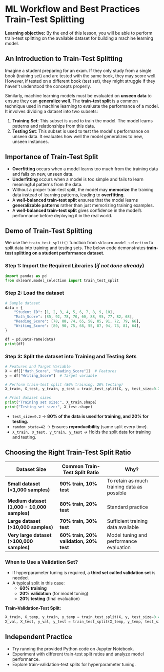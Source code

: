 <h1>
  <span class="headline">ML Workflow and Best Practices</span>
  <span class="subhead">Train-Test Splitting</span>
</h1>

**Learning objective:** By the end of this lesson, you will be able to perform train-test splitting on the available dataset for building a machine learning model. 

## An Introduction to Train-Test Splitting
Imagine a student preparing for an exam. If they only study from a single book (training set) and are tested with the same book, they may score well. However, if tested on a different book (test set), they might struggle if they haven't understood the concepts properly.

Similarly, machine learning models must be evaluated on **unseen data** to ensure they can **generalize well**. The **train-test split** is a common technique used in machine learning to evaluate the performance of a model. It involves dividing a dataset into two subsets: 

1. **Training Set**: This subset is used to train the model. The model learns patterns and relationships from this data.
2. **Testing Set**: This subset is used to test the model's performance on unseen data. It evaluates how well the model generalizes to new, unseen instances.

## Importance of Train-Test Split
- **Overfitting** occurs when a model learns too much from the training data and fails on new, unseen data.  
- **Underfitting** occurs when a model is too simple and fails to learn meaningful patterns from the data. 
- Without a proper train-test split, the model may **memorize** the training data instead of learning patterns, leading to **overfitting**.
- A **well-balanced train-test split** ensures that the model learns **generalizable patterns** rather than just memorizing training examples. 
- A **well-balanced train-test split** gives confidence in the model’s performance before deploying it in the real world.  


## Demo of Train-Test Splitting
We use the `train_test_split()` function from `sklearn.model_selection` to split data into training and testing sets. The below code demonstrates **train-test splitting on a student performance dataset**.

### Step 1: Import the Required Libraries (_if not done already_)
```python
import pandas as pd
from sklearn.model_selection import train_test_split
```

### Step 2: Load the dataset
```python
# Sample dataset
data = {
    "Student_ID": [1, 2, 3, 4, 5, 6, 7, 8, 9, 10],
    "Math_Score": [85, 92, 78, 70, 60, 88, 95, 77, 82, 68],
    "Reading_Score": [78, 88, 74, 65, 58, 85, 91, 72, 79, 66],
    "Writing_Score": [80, 90, 75, 68, 55, 87, 94, 73, 81, 64],
}

df = pd.DataFrame(data)
print(df)
```

### Step 3: Split the dataset into Training and Testing Sets 
```python
# Features and Target Variable
X = df[["Math_Score", "Reading_Score"]]  # Features
y = df["Writing_Score"]  # Target variable

# Perform train-test split (80% training, 20% testing)
X_train, X_test, y_train, y_test = train_test_split(X, y, test_size=0.2, random_state=42)

# Print dataset sizes
print("Training set size:", X_train.shape)
print("Testing set size:", X_test.shape)
```

- `test_size=0.2` → **80% of the data is used for training, and 20% for testing.**  
- `random_state=42` → Ensures **reproducibility** (same split every time).  
- `X_train, X_test, y_train, y_test` → Holds the split data for training and testing.


## Choosing the Right Train-Test Split Ratio

 | **Dataset Size**                 | **Common Train-Test Split Ratio**  | **Why?**                                        |
|----------------------------------|----------------------------------|------------------------------------------------|
| **Small dataset (<1,000 samples)**  | **90% train, 10% test**         | To retain as much training data as possible   |
| **Medium dataset (1,000 - 10,000 samples)** | **80% train, 20% test**  | Standard practice                              |
| **Large dataset (>10,000 samples)** | **70% train, 30% test**         | Sufficient training data available             |
| **Very large dataset (>100,000 samples)** | **60% train, 20% validation, 20% test** | Model tuning and performance evaluation |


### When to Use a Validation Set?
- If hyperparameter tuning is required, a **third set called validation set** is needed.  
- A typical split in this case:  
  - **60% training**  
  - **20% validation** (for model tuning)  
  - **20% testing** (final evaluation)  

**Train-Validation-Test Split:**  
```python
X_train, X_temp, y_train, y_temp = train_test_split(X, y, test_size=0.4, random_state=42)  # First split (60% train)
X_val, X_test, y_val, y_test = train_test_split(X_temp, y_temp, test_size=0.5, random_state=42)  # Second split (20% validation, 20% test)
```

## Independent Practice
- Try running the provided Python code on Jupyter Notebook.
- Experiment with different train-test split ratios and analyze model performance. 
- Explore train-validation-test splits for hyperparameter tuning.

